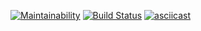 [![Maintainability](https://api.codeclimate.com/v1/badges/7512a0d19e2bc2983ade/maintainability)](https://codeclimate.com/github/alexeyhol/php-project-lvl1/maintainability)
[![Build Status](https://travis-ci.org/alexeyhol/php-project-lvl1.svg?branch=master)](https://travis-ci.org/alexeyhol/php-project-lvl1)
[![asciicast](https://asciinema.org/a/zB8rYs7tAVLrvzqWtjaHguHW3.svg)](https://asciinema.org/a/zB8rYs7tAVLrvzqWtjaHguHW3)


